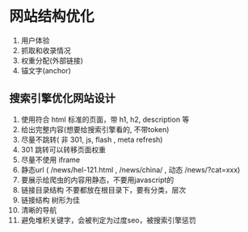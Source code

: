 # 网站结构优化

1. 用户体验
2. 抓取和收录情况
3. 权重分配(外部链接)
4. 锚文字(anchor)

## 搜索引擎优化网站设计

1. 使用符合 html 标准的页面，带 h1, h2, description 等
2. 给出完整内容(想要给搜索引擎看的, 不带token)
3. 尽量不跳转( 非 301, js, flash , meta refresh)
4. 301 跳转可以转移页面权重
5. 尽量不使用 iframe
6. 静态url ( /news/hel-121.html , /news/china/ , 动态 /news/?cat=xxx)
7. 要展示给爬虫的内容用静态，不要用javascript的
8. 链接目录结构 不要都放在根目录下，要有分类，层次
9. 链接结构 树形为佳
10. 清晰的导航
11. 避免堆积关键字，会被判定为过度seo，被搜索引擎惩罚